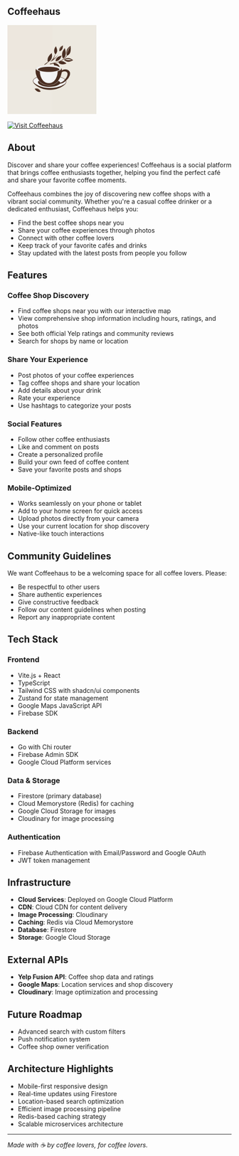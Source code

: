 ## Coffeehaus
  <a href="https://coffeehaus.app">
    <img src="https://github.com/johnnynu/Coffeehaus/blob/main/coffeehaus%20logo.png" alt="Visit Coffeehaus" width="200">
  </a>
</p>

[![Visit Coffeehaus](https://img.shields.io/badge/Visit-Coffeehaus-brown)](https://coffeehaus.app)

## About

Discover and share your coffee experiences! Coffeehaus is a social platform that brings coffee enthusiasts together, helping you find the perfect café and share your favorite coffee moments.

Coffeehaus combines the joy of discovering new coffee shops with a vibrant social community. Whether you're a casual coffee drinker or a dedicated enthusiast, Coffeehaus helps you:

* Find the best coffee shops near you
* Share your coffee experiences through photos
* Connect with other coffee lovers
* Keep track of your favorite cafés and drinks
* Stay updated with the latest posts from people you follow

## Features

### Coffee Shop Discovery

* Find coffee shops near you with our interactive map
* View comprehensive shop information including hours, ratings, and photos
* See both official Yelp ratings and community reviews
* Search for shops by name or location

### Share Your Experience

* Post photos of your coffee experiences
* Tag coffee shops and share your location
* Add details about your drink
* Rate your experience
* Use hashtags to categorize your posts

### Social Features

* Follow other coffee enthusiasts
* Like and comment on posts
* Create a personalized profile
* Build your own feed of coffee content
* Save your favorite posts and shops

### Mobile-Optimized

* Works seamlessly on your phone or tablet
* Add to your home screen for quick access
* Upload photos directly from your camera
* Use your current location for shop discovery
* Native-like touch interactions

## Community Guidelines

We want Coffeehaus to be a welcoming space for all coffee lovers. Please:

* Be respectful to other users
* Share authentic experiences
* Give constructive feedback
* Follow our content guidelines when posting
* Report any inappropriate content

## Tech Stack

### Frontend

* Vite.js + React
* TypeScript
* Tailwind CSS with shadcn/ui components
* Zustand for state management
* Google Maps JavaScript API
* Firebase SDK

### Backend

* Go with Chi router
* Firebase Admin SDK
* Google Cloud Platform services

### Data & Storage

* Firestore (primary database)
* Cloud Memorystore (Redis) for caching
* Google Cloud Storage for images
* Cloudinary for image processing

### Authentication

* Firebase Authentication with Email/Password and Google OAuth
* JWT token management

## Infrastructure

* **Cloud Services**: Deployed on Google Cloud Platform
* **CDN**: Cloud CDN for content delivery
* **Image Processing**: Cloudinary
* **Caching**: Redis via Cloud Memorystore
* **Database**: Firestore
* **Storage**: Google Cloud Storage

## External APIs

* **Yelp Fusion API**: Coffee shop data and ratings
* **Google Maps**: Location services and shop discovery
* **Cloudinary**: Image optimization and processing

## Future Roadmap

* Advanced search with custom filters
* Push notification system
* Coffee shop owner verification

## Architecture Highlights

* Mobile-first responsive design
* Real-time updates using Firestore
* Location-based search optimization
* Efficient image processing pipeline
* Redis-based caching strategy
* Scalable microservices architecture

---

*Made with ☕ by coffee lovers, for coffee lovers.*
